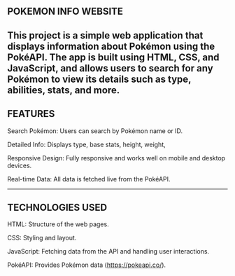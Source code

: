 POKEMON INFO WEBSITE
----------------------

This project is a simple web application that displays information about Pokémon using the PokéAPI. The app is built using HTML, CSS, and JavaScript, and allows users to search for any Pokémon to view its details such as type, abilities, stats, and more.
----------------------------
FEATURES
----------

Search Pokémon: Users can search by Pokémon name or ID.


Detailed Info: Displays type, base stats, height, weight,


Responsive Design: Fully responsive and works well on mobile and desktop devices.


Real-time Data: All data is fetched live from the PokéAPI.

----------------------------------------

TECHNOLOGIES USED
------------------

HTML: Structure of the web pages.


CSS: Styling and layout.


JavaScript: Fetching data from the API and handling user interactions.


PokéAPI: Provides Pokémon data (https://pokeapi.co/).
